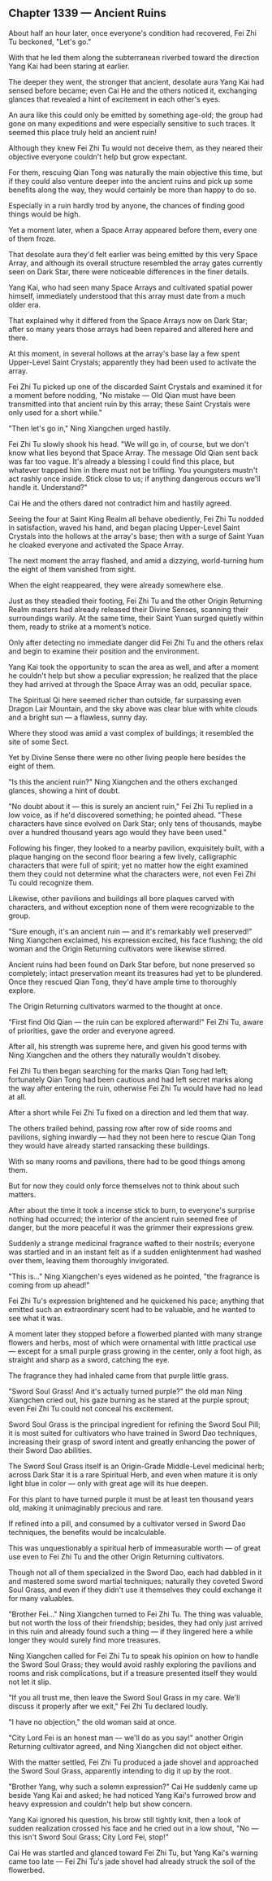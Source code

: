## Chapter 1339 — Ancient Ruins

About half an hour later, once everyone's condition had recovered, Fei Zhi Tu beckoned, "Let's go."

With that he led them along the subterranean riverbed toward the direction Yang Kai had been staring at earlier.

The deeper they went, the stronger that ancient, desolate aura Yang Kai had sensed before became; even Cai He and the others noticed it, exchanging glances that revealed a hint of excitement in each other's eyes.

An aura like this could only be emitted by something age-old; the group had gone on many expeditions and were especially sensitive to such traces. It seemed this place truly held an ancient ruin!

Although they knew Fei Zhi Tu would not deceive them, as they neared their objective everyone couldn't help but grow expectant.

For them, rescuing Qian Tong was naturally the main objective this time, but if they could also venture deeper into the ancient ruins and pick up some benefits along the way, they would certainly be more than happy to do so.

Especially in a ruin hardly trod by anyone, the chances of finding good things would be high.

Yet a moment later, when a Space Array appeared before them, every one of them froze.

That desolate aura they'd felt earlier was being emitted by this very Space Array, and although its overall structure resembled the array gates currently seen on Dark Star, there were noticeable differences in the finer details.

Yang Kai, who had seen many Space Arrays and cultivated spatial power himself, immediately understood that this array must date from a much older era.

That explained why it differed from the Space Arrays now on Dark Star; after so many years those arrays had been repaired and altered here and there.

At this moment, in several hollows at the array's base lay a few spent Upper-Level Saint Crystals; apparently they had been used to activate the array.

Fei Zhi Tu picked up one of the discarded Saint Crystals and examined it for a moment before nodding, "No mistake — Old Qian must have been transmitted into that ancient ruin by this array; these Saint Crystals were only used for a short while."

"Then let's go in," Ning Xiangchen urged hastily.

Fei Zhi Tu slowly shook his head. "We will go in, of course, but we don't know what lies beyond that Space Array. The message Old Qian sent back was far too vague. It's already a blessing I could find this place, but whatever trapped him in there must not be trifling. You youngsters mustn't act rashly once inside. Stick close to us; if anything dangerous occurs we'll handle it. Understand?"

Cai He and the others dared not contradict him and hastily agreed.

Seeing the four at Saint King Realm all behave obediently, Fei Zhi Tu nodded in satisfaction, waved his hand, and began placing Upper-Level Saint Crystals into the hollows at the array's base; then with a surge of Saint Yuan he cloaked everyone and activated the Space Array.

The next moment the array flashed, and amid a dizzying, world-turning hum the eight of them vanished from sight.

When the eight reappeared, they were already somewhere else.

Just as they steadied their footing, Fei Zhi Tu and the other Origin Returning Realm masters had already released their Divine Senses, scanning their surroundings warily. At the same time, their Saint Yuan surged quietly within them, ready to strike at a moment’s notice.

Only after detecting no immediate danger did Fei Zhi Tu and the others relax and begin to examine their position and the environment.

Yang Kai took the opportunity to scan the area as well, and after a moment he couldn't help but show a peculiar expression; he realized that the place they had arrived at through the Space Array was an odd, peculiar space.

The Spiritual Qi here seemed richer than outside, far surpassing even Dragon Lair Mountain, and the sky above was clear blue with white clouds and a bright sun — a flawless, sunny day.

Where they stood was amid a vast complex of buildings; it resembled the site of some Sect.

Yet by Divine Sense there were no other living people here besides the eight of them.

"Is this the ancient ruin?" Ning Xiangchen and the others exchanged glances, showing a hint of doubt.

"No doubt about it — this is surely an ancient ruin," Fei Zhi Tu replied in a low voice, as if he'd discovered something; he pointed ahead. "These characters have since evolved on Dark Star; only tens of thousands, maybe over a hundred thousand years ago would they have been used."

Following his finger, they looked to a nearby pavilion, exquisitely built, with a plaque hanging on the second floor bearing a few lively, calligraphic characters that were full of spirit; yet no matter how the eight examined them they could not determine what the characters were, not even Fei Zhi Tu could recognize them.

Likewise, other pavilions and buildings all bore plaques carved with characters, and without exception none of them were recognizable to the group.

"Sure enough, it's an ancient ruin — and it's remarkably well preserved!" Ning Xiangchen exclaimed, his expression excited, his face flushing; the old woman and the Origin Returning cultivators were likewise stirred.

Ancient ruins had been found on Dark Star before, but none preserved so completely; intact preservation meant its treasures had yet to be plundered. Once they rescued Qian Tong, they'd have ample time to thoroughly explore.

The Origin Returning cultivators warmed to the thought at once.

"First find Old Qian — the ruin can be explored afterward!" Fei Zhi Tu, aware of priorities, gave the order and everyone agreed.

After all, his strength was supreme here, and given his good terms with Ning Xiangchen and the others they naturally wouldn't disobey.

Fei Zhi Tu then began searching for the marks Qian Tong had left; fortunately Qian Tong had been cautious and had left secret marks along the way after entering the ruin, otherwise Fei Zhi Tu would have had no lead at all.

After a short while Fei Zhi Tu fixed on a direction and led them that way.

The others trailed behind, passing row after row of side rooms and pavilions, sighing inwardly — had they not been here to rescue Qian Tong they would have already started ransacking these buildings.

With so many rooms and pavilions, there had to be good things among them.

But for now they could only force themselves not to think about such matters.

After about the time it took a incense stick to burn, to everyone's surprise nothing had occurred; the interior of the ancient ruin seemed free of danger, but the more peaceful it was the grimmer their expressions grew.

Suddenly a strange medicinal fragrance wafted to their nostrils; everyone was startled and in an instant felt as if a sudden enlightenment had washed over them, leaving them thoroughly invigorated.

"This is…" Ning Xiangchen's eyes widened as he pointed, "the fragrance is coming from up ahead!"

Fei Zhi Tu's expression brightened and he quickened his pace; anything that emitted such an extraordinary scent had to be valuable, and he wanted to see what it was.

A moment later they stopped before a flowerbed planted with many strange flowers and herbs, most of which were ornamental with little practical use — except for a small purple grass growing in the center, only a foot high, as straight and sharp as a sword, catching the eye.

The fragrance they had inhaled came from that purple little grass.

"Sword Soul Grass! And it's actually turned purple?" the old man Ning Xiangchen cried out, his gaze burning as he stared at the purple sprout; even Fei Zhi Tu could not conceal his excitement.

Sword Soul Grass is the principal ingredient for refining the Sword Soul Pill; it is most suited for cultivators who have trained in Sword Dao techniques, increasing their grasp of sword intent and greatly enhancing the power of their Sword Dao abilities.

The Sword Soul Grass itself is an Origin-Grade Middle-Level medicinal herb; across Dark Star it is a rare Spiritual Herb, and even when mature it is only light blue in color — only with great age will its hue deepen.

For this plant to have turned purple it must be at least ten thousand years old, making it unimaginably precious and rare.

If refined into a pill, and consumed by a cultivator versed in Sword Dao techniques, the benefits would be incalculable.

This was unquestionably a spiritual herb of immeasurable worth — of great use even to Fei Zhi Tu and the other Origin Returning cultivators.

Though not all of them specialized in the Sword Dao, each had dabbled in it and mastered some sword martial techniques; naturally they coveted Sword Soul Grass, and even if they didn't use it themselves they could exchange it for many valuables.

"Brother Fei…" Ning Xiangchen turned to Fei Zhi Tu. The thing was valuable, but not worth the loss of their friendship; besides, they had only just arrived in this ruin and already found such a thing — if they lingered here a while longer they would surely find more treasures.

Ning Xiangchen called for Fei Zhi Tu to speak his opinion on how to handle the Sword Soul Grass; they would avoid rashly exploring the pavilions and rooms and risk complications, but if a treasure presented itself they would not let it slip.

"If you all trust me, then leave the Sword Soul Grass in my care. We'll discuss it properly after we exit," Fei Zhi Tu declared loudly.

"I have no objection," the old woman said at once.

"City Lord Fei is an honest man — we'll do as you say!" another Origin Returning cultivator agreed, and Ning Xiangchen did not object either.

With the matter settled, Fei Zhi Tu produced a jade shovel and approached the Sword Soul Grass, apparently intending to dig it up by the root.

"Brother Yang, why such a solemn expression?" Cai He suddenly came up beside Yang Kai and asked; he had noticed Yang Kai's furrowed brow and heavy expression and couldn't help but show concern.

Yang Kai ignored his question, his brow still tightly knit, then a look of sudden realization crossed his face and he cried out in a low shout, "No — this isn't Sword Soul Grass; City Lord Fei, stop!"

Cai He was startled and glanced toward Fei Zhi Tu, but Yang Kai's warning came too late — Fei Zhi Tu's jade shovel had already struck the soil of the flowerbed.